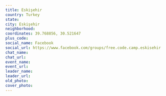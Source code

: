 ```yaml
---
title: Eskişehir
country: Turkey
state: 
city: Eskişehir
neighborhood: 
coordinates: 39.768856, 30.521647
plus_code:
social_name: Facebook
social_url: https://www.facebook.com/groups/free.code.camp.eskisehir
chat_name:
chat_url:
event_name:
event_url:
leader_name:
leader_url:
old_photo: 
cover_photo:
---
```

